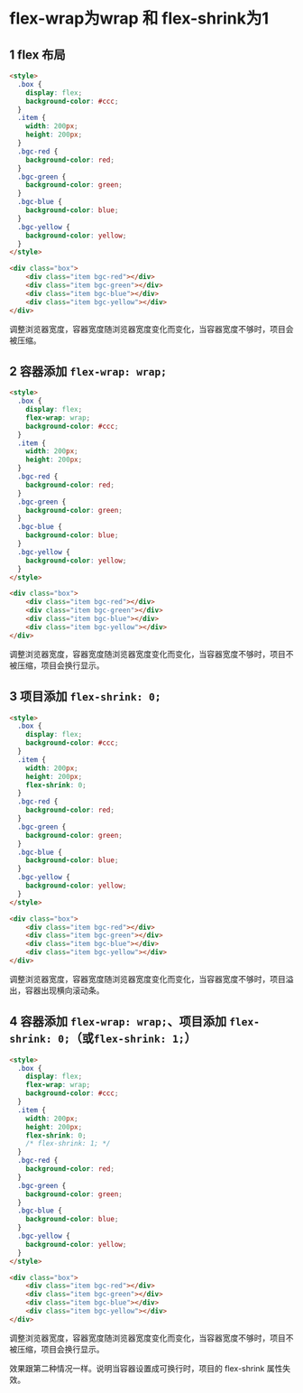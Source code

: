 # flex-wrap为wrap 和 flex-shrink为1

## 1 flex 布局

```html
<style>
  .box {
    display: flex;
    background-color: #ccc;
  }
  .item {
    width: 200px;
    height: 200px;
  }
  .bgc-red {
    background-color: red;
  }
  .bgc-green {
    background-color: green;
  }
  .bgc-blue {
    background-color: blue;
  }
  .bgc-yellow {
    background-color: yellow;
  }
</style>

<div class="box">
    <div class="item bgc-red"></div>
    <div class="item bgc-green"></div>
    <div class="item bgc-blue"></div>
    <div class="item bgc-yellow"></div>
</div>
```

调整浏览器宽度，容器宽度随浏览器宽度变化而变化，当容器宽度不够时，项目会被压缩。

## 2 容器添加 `flex-wrap: wrap;`

```html
<style>
  .box {
    display: flex;
    flex-wrap: wrap;
    background-color: #ccc;
  }
  .item {
    width: 200px;
    height: 200px;
  }
  .bgc-red {
    background-color: red;
  }
  .bgc-green {
    background-color: green;
  }
  .bgc-blue {
    background-color: blue;
  }
  .bgc-yellow {
    background-color: yellow;
  }
</style>

<div class="box">
    <div class="item bgc-red"></div>
    <div class="item bgc-green"></div>
    <div class="item bgc-blue"></div>
    <div class="item bgc-yellow"></div>
</div>
```

调整浏览器宽度，容器宽度随浏览器宽度变化而变化，当容器宽度不够时，项目不被压缩，项目会换行显示。

## 3 项目添加 `flex-shrink: 0;`

```html
<style>
  .box {
    display: flex;
    background-color: #ccc;
  }
  .item {
    width: 200px;
    height: 200px;
    flex-shrink: 0;
  }
  .bgc-red {
    background-color: red;
  }
  .bgc-green {
    background-color: green;
  }
  .bgc-blue {
    background-color: blue;
  }
  .bgc-yellow {
    background-color: yellow;
  }
</style>

<div class="box">
    <div class="item bgc-red"></div>
    <div class="item bgc-green"></div>
    <div class="item bgc-blue"></div>
    <div class="item bgc-yellow"></div>
</div>
```

调整浏览器宽度，容器宽度随浏览器宽度变化而变化，当容器宽度不够时，项目溢出，容器出现横向滚动条。

## 4 容器添加 `flex-wrap: wrap;`、项目添加 `flex-shrink: 0;`（或`flex-shrink: 1;`）

```html
<style>
  .box {
    display: flex;
    flex-wrap: wrap;
    background-color: #ccc;
  }
  .item {
    width: 200px;
    height: 200px;
    flex-shrink: 0;
    /* flex-shrink: 1; */
  }
  .bgc-red {
    background-color: red;
  }
  .bgc-green {
    background-color: green;
  }
  .bgc-blue {
    background-color: blue;
  }
  .bgc-yellow {
    background-color: yellow;
  }
</style>

<div class="box">
    <div class="item bgc-red"></div>
    <div class="item bgc-green"></div>
    <div class="item bgc-blue"></div>
    <div class="item bgc-yellow"></div>
</div>
```

调整浏览器宽度，容器宽度随浏览器宽度变化而变化，当容器宽度不够时，项目不被压缩，项目会换行显示。

效果跟第二种情况一样。说明当容器设置成可换行时，项目的 flex-shrink 属性失效。